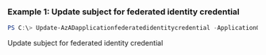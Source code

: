 ### Example 1: Update subject for federated identity credential
```powershell
PS C:\> Update-AzADapplicationfederatedidentitycredential -ApplicationObjectId $appObjectId -Id $credentialId -Subject 'subject'
```

Update subject for federated identity credential


